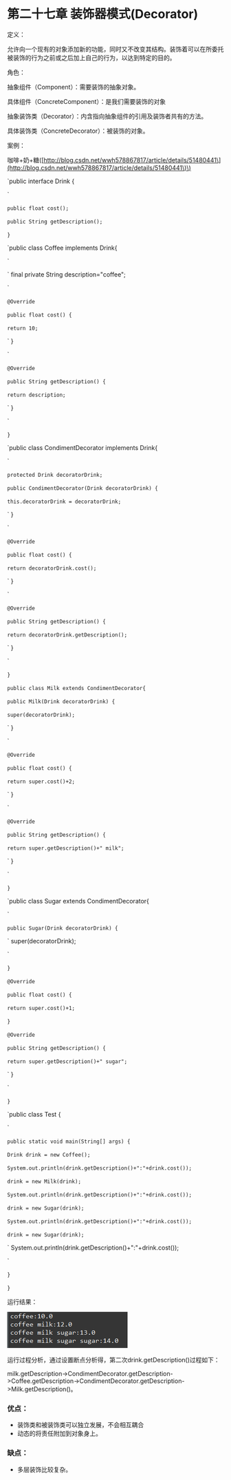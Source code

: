 # 第二十七章 装饰器模式\(Decorator\)

定义：

允许向一个现有的对象添加新的功能，同时又不改变其结构。装饰着可以在所委托被装饰的行为之前或之后加上自己的行为，以达到特定的目的。

角色：

抽象组件（Component）：需要装饰的抽象对象。

具体组件（ConcreteComponent）：是我们需要装饰的对象

抽象装饰类（Decorator）：内含指向抽象组件的引用及装饰者共有的方法。

具体装饰类（ConcreteDecorator）：被装饰的对象。

案例：

咖啡+奶+糖\([http://blog.csdn.net/wwh578867817/article/details/51480441\](http://blog.csdn.net/wwh578867817/article/details/51480441\)\)

\`public interface Drink {

\`

`public float cost();`

`public String getDescription();`

`}`

\`public class Coffee implements Drink{

\`

\`    final private String description="coffee";

\`

`@Override`

`public float cost() {`

`return 10;`

\`    }

\`

`@Override`

`public String getDescription() {`

`return description;`

\`    }

\`

`}`

\`public class CondimentDecorator implements Drink{

\`

`protected Drink decoratorDrink;`

`public CondimentDecorator(Drink decoratorDrink) {`

`this.decoratorDrink = decoratorDrink;`

\`    }

\`

`@Override`

`public float cost() {`

`return decoratorDrink.cost();`

\`    }

\`

`@Override`

`public String getDescription() {`

`return decoratorDrink.getDescription();`

\`    }

\`

`}`

`public class Milk extends CondimentDecorator{`

`public Milk(Drink decoratorDrink) {`

`super(decoratorDrink);`

\`    }

\`

`@Override`

`public float cost() {`

`return super.cost()+2;`

\`    }

\`

`@Override`

`public String getDescription() {`

`return super.getDescription()+" milk";`

\`    }

\`

`}`

\`public class Sugar extends CondimentDecorator{

\`

`public Sugar(Drink decoratorDrink) {`

\`        super\(decoratorDrink\);

\`

`}`

`@Override`

`public float cost() {`

`return super.cost()+1;`

`}`

`@Override`

`public String getDescription() {`

`return super.getDescription()+" sugar";`

\`    }

\`

`}`

\`public class Test {

\`

`public static void main(String[] args) {`

`Drink drink = new Coffee();`

`System.out.println(drink.getDescription()+":"+drink.cost());`

`drink = new Milk(drink);`

`System.out.println(drink.getDescription()+":"+drink.cost());`

`drink = new Sugar(drink);`

`System.out.println(drink.getDescription()+":"+drink.cost());`

`drink = new Sugar(drink);`

\`        System.out.println\(drink.getDescription\(\)+":"+drink.cost\(\)\);

\`

`}`

`}`

运行结果：

![](/assets/image27_2.png)

运行过程分析，通过设置断点分析得，第二次drink.getDescription\(\)过程如下：

milk.getDescription-&gt;CondimentDecorator.getDescription-&gt;Coffee.getDescription-&gt;CondimentDecorator.getDescription-&gt;Milk.getDescription\(\)。

### 优点：

* 装饰类和被装饰类可以独立发展，不会相互耦合
* 动态的将责任附加到对象身上。

### 缺点：

* 多层装饰比较复杂。



